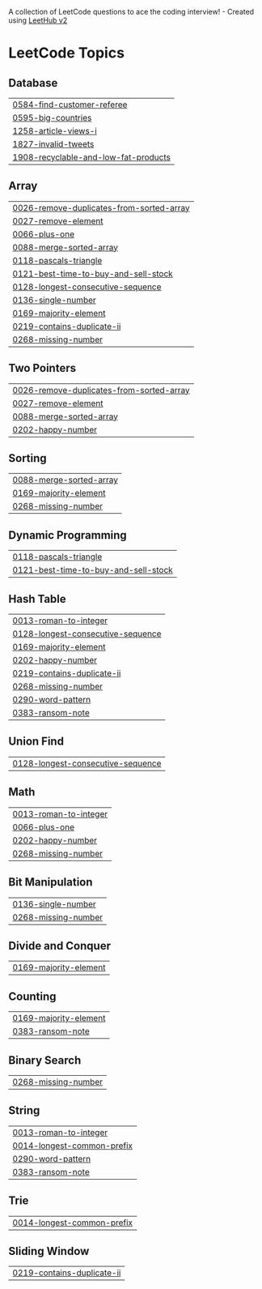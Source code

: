 A collection of LeetCode questions to ace the coding interview! - Created using [LeetHub v2](https://github.com/arunbhardwaj/LeetHub-2.0)
<!---LeetCode Topics Start-->
# LeetCode Topics
## Database
|  |
| ------- |
| [0584-find-customer-referee](https://github.com/alekhya-nandala/Leetcode/tree/master/0584-find-customer-referee) |
| [0595-big-countries](https://github.com/alekhya-nandala/Leetcode/tree/master/0595-big-countries) |
| [1258-article-views-i](https://github.com/alekhya-nandala/Leetcode/tree/master/1258-article-views-i) |
| [1827-invalid-tweets](https://github.com/alekhya-nandala/Leetcode/tree/master/1827-invalid-tweets) |
| [1908-recyclable-and-low-fat-products](https://github.com/alekhya-nandala/Leetcode/tree/master/1908-recyclable-and-low-fat-products) |
<!---LeetCode Topics End-->

## Array
|  |
| ------- |
| [0026-remove-duplicates-from-sorted-array](https://github.com/alekhya-nandala/Leetcode/tree/master/0026-remove-duplicates-from-sorted-array) |
| [0027-remove-element](https://github.com/alekhya-nandala/Leetcode/tree/master/0027-remove-element) |
| [0066-plus-one](https://github.com/alekhya-nandala/Leetcode/tree/master/0066-plus-one) |
| [0088-merge-sorted-array](https://github.com/alekhya-nandala/Leetcode/tree/master/0088-merge-sorted-array) |
| [0118-pascals-triangle](https://github.com/alekhya-nandala/Leetcode/tree/master/0118-pascals-triangle) |
| [0121-best-time-to-buy-and-sell-stock](https://github.com/alekhya-nandala/Leetcode/tree/master/0121-best-time-to-buy-and-sell-stock) |
| [0128-longest-consecutive-sequence](https://github.com/alekhya-nandala/Leetcode/tree/master/0128-longest-consecutive-sequence) |
| [0136-single-number](https://github.com/alekhya-nandala/Leetcode/tree/master/0136-single-number) |
| [0169-majority-element](https://github.com/alekhya-nandala/Leetcode/tree/master/0169-majority-element) |
| [0219-contains-duplicate-ii](https://github.com/alekhya-nandala/Leetcode/tree/master/0219-contains-duplicate-ii) |
| [0268-missing-number](https://github.com/alekhya-nandala/Leetcode/tree/master/0268-missing-number) |
## Two Pointers
|  |
| ------- |
| [0026-remove-duplicates-from-sorted-array](https://github.com/alekhya-nandala/Leetcode/tree/master/0026-remove-duplicates-from-sorted-array) |
| [0027-remove-element](https://github.com/alekhya-nandala/Leetcode/tree/master/0027-remove-element) |
| [0088-merge-sorted-array](https://github.com/alekhya-nandala/Leetcode/tree/master/0088-merge-sorted-array) |
| [0202-happy-number](https://github.com/alekhya-nandala/Leetcode/tree/master/0202-happy-number) |
## Sorting
|  |
| ------- |
| [0088-merge-sorted-array](https://github.com/alekhya-nandala/Leetcode/tree/master/0088-merge-sorted-array) |
| [0169-majority-element](https://github.com/alekhya-nandala/Leetcode/tree/master/0169-majority-element) |
| [0268-missing-number](https://github.com/alekhya-nandala/Leetcode/tree/master/0268-missing-number) |
## Dynamic Programming
|  |
| ------- |
| [0118-pascals-triangle](https://github.com/alekhya-nandala/Leetcode/tree/master/0118-pascals-triangle) |
| [0121-best-time-to-buy-and-sell-stock](https://github.com/alekhya-nandala/Leetcode/tree/master/0121-best-time-to-buy-and-sell-stock) |
## Hash Table
|  |
| ------- |
| [0013-roman-to-integer](https://github.com/alekhya-nandala/Leetcode/tree/master/0013-roman-to-integer) |
| [0128-longest-consecutive-sequence](https://github.com/alekhya-nandala/Leetcode/tree/master/0128-longest-consecutive-sequence) |
| [0169-majority-element](https://github.com/alekhya-nandala/Leetcode/tree/master/0169-majority-element) |
| [0202-happy-number](https://github.com/alekhya-nandala/Leetcode/tree/master/0202-happy-number) |
| [0219-contains-duplicate-ii](https://github.com/alekhya-nandala/Leetcode/tree/master/0219-contains-duplicate-ii) |
| [0268-missing-number](https://github.com/alekhya-nandala/Leetcode/tree/master/0268-missing-number) |
| [0290-word-pattern](https://github.com/alekhya-nandala/Leetcode/tree/master/0290-word-pattern) |
| [0383-ransom-note](https://github.com/alekhya-nandala/Leetcode/tree/master/0383-ransom-note) |
## Union Find
|  |
| ------- |
| [0128-longest-consecutive-sequence](https://github.com/alekhya-nandala/Leetcode/tree/master/0128-longest-consecutive-sequence) |
## Math
|  |
| ------- |
| [0013-roman-to-integer](https://github.com/alekhya-nandala/Leetcode/tree/master/0013-roman-to-integer) |
| [0066-plus-one](https://github.com/alekhya-nandala/Leetcode/tree/master/0066-plus-one) |
| [0202-happy-number](https://github.com/alekhya-nandala/Leetcode/tree/master/0202-happy-number) |
| [0268-missing-number](https://github.com/alekhya-nandala/Leetcode/tree/master/0268-missing-number) |
## Bit Manipulation
|  |
| ------- |
| [0136-single-number](https://github.com/alekhya-nandala/Leetcode/tree/master/0136-single-number) |
| [0268-missing-number](https://github.com/alekhya-nandala/Leetcode/tree/master/0268-missing-number) |
## Divide and Conquer
|  |
| ------- |
| [0169-majority-element](https://github.com/alekhya-nandala/Leetcode/tree/master/0169-majority-element) |
## Counting
|  |
| ------- |
| [0169-majority-element](https://github.com/alekhya-nandala/Leetcode/tree/master/0169-majority-element) |
| [0383-ransom-note](https://github.com/alekhya-nandala/Leetcode/tree/master/0383-ransom-note) |
## Binary Search
|  |
| ------- |
| [0268-missing-number](https://github.com/alekhya-nandala/Leetcode/tree/master/0268-missing-number) |
## String
|  |
| ------- |
| [0013-roman-to-integer](https://github.com/alekhya-nandala/Leetcode/tree/master/0013-roman-to-integer) |
| [0014-longest-common-prefix](https://github.com/alekhya-nandala/Leetcode/tree/master/0014-longest-common-prefix) |
| [0290-word-pattern](https://github.com/alekhya-nandala/Leetcode/tree/master/0290-word-pattern) |
| [0383-ransom-note](https://github.com/alekhya-nandala/Leetcode/tree/master/0383-ransom-note) |
## Trie
|  |
| ------- |
| [0014-longest-common-prefix](https://github.com/alekhya-nandala/Leetcode/tree/master/0014-longest-common-prefix) |
## Sliding Window
|  |
| ------- |
| [0219-contains-duplicate-ii](https://github.com/alekhya-nandala/Leetcode/tree/master/0219-contains-duplicate-ii) |
